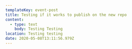 ```yaml
---
templateKey: event-post
title: Testing if it works to publish on the new repo
content:
  - type: text
    body: Testing Testing
location: Testing testing
date: 2020-05-08T13:11:56.979Z
---
```


